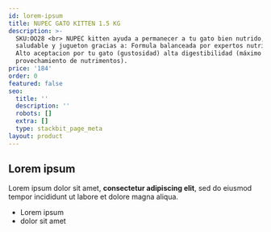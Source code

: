 ```yaml
---
id: lorem-ipsum
title: NUPEC GATO KITTEN 1.5 KG
description: >-
  SKU:OO28 <br> NUPEC kitten ayuda a permanecer a tu gato bien nutrido,
  saludable y jugueton gracias a: Formula balanceada por expertos nutrionistas.
  Alto aceptacion por tu gato (gustosidad) alta digestibilidad (máximo
  provechamiento de nutrimentos).
price: '184'
order: 0
featured: false
seo:
  title: ''
  description: ''
  robots: []
  extra: []
  type: stackbit_page_meta
layout: product
---
```

## Lorem ipsum

Lorem ipsum dolor sit amet, **consectetur adipiscing elit**, sed do eiusmod tempor incididunt ut labore et dolore magna aliqua.

- Lorem ipsum
- dolor sit amet